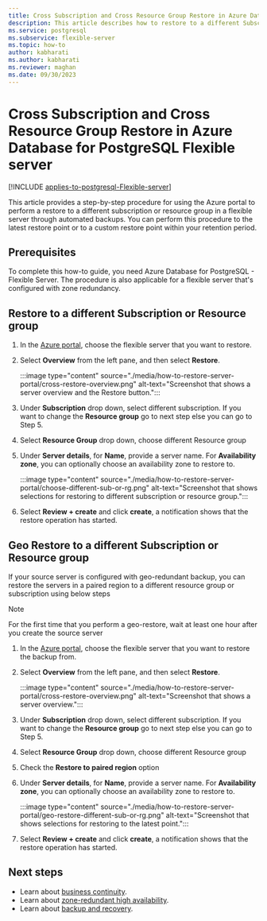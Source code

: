 ```yaml
---
title: Cross Subscription and Cross Resource Group Restore in Azure Database for  PostgreSQL - Flexible Server
description: This article describes how to restore to a different Subscription or resource group server in Azure Database for  PostgreSQL - Flexible Server using the Azure portal.
ms.service: postgresql
ms.subservice: flexible-server
ms.topic: how-to
author: kabharati
ms.author: kabharati
ms.reviewer: maghan
ms.date: 09/30/2023
---
```


# Cross Subscription and Cross Resource Group Restore in Azure Database for PostgreSQL Flexible server

[!INCLUDE [applies-to-postgresql-Flexible-server](../includes/applies-to-postgresql-Flexible-server.md)]

This article provides a step-by-step procedure for using the Azure portal to perform a restore to a different subscription or resource group in a flexible server through automated backups. You can perform this procedure to the latest restore point or to a custom restore point within your retention period.

## Prerequisites

To complete this how-to guide, you need Azure Database for PostgreSQL - Flexible Server. The procedure is also applicable for a flexible server that's configured with zone redundancy.

## Restore to a different Subscription or Resource group


1. In the [Azure portal](https://portal.azure.com/), choose the flexible server that you want to restore.

2. Select **Overview** from the left pane, and then select **Restore**.
   
   :::image type="content" source="./media/how-to-restore-server-portal/cross-restore-overview.png" alt-text="Screenshot that shows a server overview and the Restore button.":::

3. Under **Subscription** drop down, select different subscription. If you want to change the **Resource group** go to next step else
 you can go to Step 5.

4.  Select **Resource Group** drop down, choose different Resource group 

5. Under **Server details**, for **Name**, provide a server name. For **Availability zone**, you can optionally choose an availability zone to restore to.
   
   :::image type="content" source="./media/how-to-restore-server-portal/choose-different-sub-or-rg.png" alt-text="Screenshot that shows selections for restoring to different subscription or resource group.":::

6. Select **Review + create** and click **create**, a notification shows that the restore operation has started.

## Geo Restore to a different Subscription or Resource group

If your source server is configured with geo-redundant backup, you can restore the servers in a paired region to a different resource group or subscription using below steps

> [!NOTE]
> For the first time that you perform a geo-restore, wait at least one hour after you create the source server

1. In the [Azure portal](https://portal.azure.com/), choose the flexible server that you want to restore the backup from.

2. Select **Overview** from the left pane, and then select **Restore**.
   
   :::image type="content" source="./media/how-to-restore-server-portal/cross-restore-overview.png" alt-text="Screenshot that shows a server overview.":::

3. Under **Subscription** drop down, select different subscription. If you want to change the **Resource group** go to next step else
 you can go to Step 5.

4.  Select **Resource Group** drop down, choose different Resource group 

5. Check the **Restore to paired region** option

6. Under **Server details**, for **Name**, provide a server name. For **Availability zone**, you can optionally choose an availability zone to restore to.
   
   :::image type="content" source="./media/how-to-restore-server-portal/geo-restore-different-sub-or-rg.png" alt-text="Screenshot that shows selections for restoring to the latest point.":::

6. Select **Review + create** and click **create**, a notification shows that the restore operation has started.




## Next steps

- Learn about [business continuity](./concepts-business-continuity.md).
- Learn about [zone-redundant high availability](./concepts-high-availability.md).
- Learn about [backup and recovery](./concepts-backup-restore.md).

